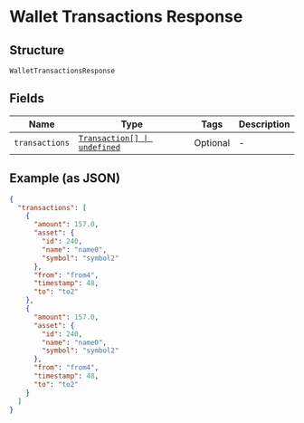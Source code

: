 
# Wallet Transactions Response

## Structure

`WalletTransactionsResponse`

## Fields

| Name | Type | Tags | Description |
|  --- | --- | --- | --- |
| `transactions` | [`Transaction[] \| undefined`](../../doc/models/transaction.md) | Optional | - |

## Example (as JSON)

```json
{
  "transactions": [
    {
      "amount": 157.0,
      "asset": {
        "id": 240,
        "name": "name0",
        "symbol": "symbol2"
      },
      "from": "from4",
      "timestamp": 48,
      "to": "to2"
    },
    {
      "amount": 157.0,
      "asset": {
        "id": 240,
        "name": "name0",
        "symbol": "symbol2"
      },
      "from": "from4",
      "timestamp": 48,
      "to": "to2"
    }
  ]
}
```

